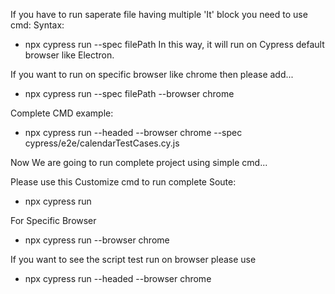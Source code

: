 If you have to run saperate file having multiple 'It' block you need to use cmd:
Syntax:
* npx cypress run --spec filePath 
In this way, it will run on Cypress default browser like Electron. 

If you want to run on specific browser like chrome then please add...
* npx cypress run --spec filePath --browser chrome

Complete CMD example:
* npx cypress run --headed --browser chrome --spec cypress/e2e/calendarTestCases.cy.js

Now We are going to run complete project using simple cmd...

Please use this Customize cmd to run complete Soute:
* npx cypress run

For Specific Browser
* npx cypress run --browser chrome

If you want to see the script test run on browser please use
* npx cypress run --headed --browser chrome
